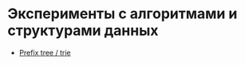 # Эксперименты с алгоритмами и структурами данных

* [Prefix tree / trie](./prefix_trees/README.md)
